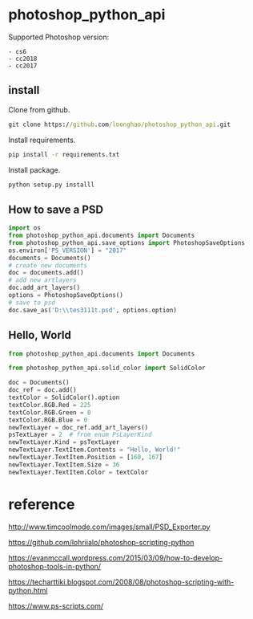 photoshop_python_api
====================
Supported Photoshop version:

    - cs6
    - cc2018
    - cc2017

install
-------
Clone from github.
```cmd
git clone https://github.com/loonghao/photoshop_python_api.git
```
Install requirements.
```cmd
pip install -r requirements.txt
```
Install package.
```cmd
python setup.py installl
```
How to save a PSD
-----------------
```python
import os
from photoshop_python_api.documents import Documents
from photoshop_python_api.save_options import PhotoshopSaveOptions
os.environ['PS_VERSION'] = "2017"
documents = Documents()
# create new documents
doc = documents.add()
# add new artlayers
doc.add_art_layers()
options = PhotoshopSaveOptions()
# save to psd
doc.save_as('D:\\tes3111t.psd', options.option)
```
Hello, World
------------
```python
from photoshop_python_api.documents import Documents

from photoshop_python_api.solid_color import SolidColor

doc = Documents()
doc_ref = doc.add()
textColor = SolidColor().option
textColor.RGB.Red = 225
textColor.RGB.Green = 0
textColor.RGB.Blue = 0
newTextLayer = doc_ref.add_art_layers()
psTextLayer = 2  # from enum PsLayerKind
newTextLayer.Kind = psTextLayer
newTextLayer.TextItem.Contents = "Hello, World!"
newTextLayer.TextItem.Position = [160, 167]
newTextLayer.TextItem.Size = 36
newTextLayer.TextItem.Color = textColor
```
reference
=========
http://www.timcoolmode.com/images/small/PSD_Exporter.py

https://github.com/lohriialo/photoshop-scripting-python

https://evanmccall.wordpress.com/2015/03/09/how-to-develop-photoshop-tools-in-python/

https://techarttiki.blogspot.com/2008/08/photoshop-scripting-with-python.html

https://www.ps-scripts.com/